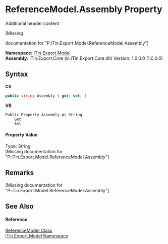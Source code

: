 # ReferenceModel.Assembly Property 
Additional header content 

\[Missing <summary> documentation for "P:iTin.Export.Model.ReferenceModel.Assembly"\]

**Namespace:**&nbsp;<a href="N_iTin_Export_Model">iTin.Export.Model</a><br />**Assembly:**&nbsp;iTin.Export.Core (in iTin.Export.Core.dll) Version: 1.0.0.0 (1.0.0.0)

## Syntax

**C#**<br />
``` C#
public string Assembly { get; set; }
```

**VB**<br />
``` VB
Public Property Assembly As String
	Get
	Set
```


#### Property Value
Type: String<br />\[Missing <value> documentation for "P:iTin.Export.Model.ReferenceModel.Assembly"\]

## Remarks
\[Missing <remarks> documentation for "P:iTin.Export.Model.ReferenceModel.Assembly"\]

## See Also


#### Reference
<a href="T_iTin_Export_Model_ReferenceModel">ReferenceModel Class</a><br /><a href="N_iTin_Export_Model">iTin.Export.Model Namespace</a><br />
